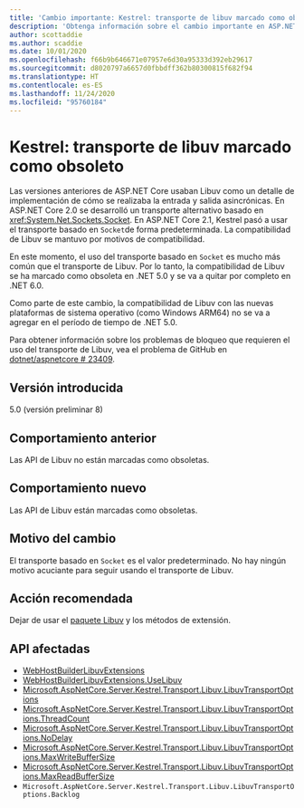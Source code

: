 ```yaml
---
title: 'Cambio importante: Kestrel: transporte de libuv marcado como obsoleto'
description: 'Obtenga información sobre el cambio importante en ASP.NET Core 5.0 titulado Kestrel: transporte de libuv marcado como obsoleto'
author: scottaddie
ms.author: scaddie
ms.date: 10/01/2020
ms.openlocfilehash: f66b9b646671e07957e6d30a95333d392eb29617
ms.sourcegitcommit: d8020797a6657d0fbbdff362b80300815f682f94
ms.translationtype: HT
ms.contentlocale: es-ES
ms.lasthandoff: 11/24/2020
ms.locfileid: "95760184"
---
```

# <a name="kestrel-libuv-transport-marked-as-obsolete"></a>Kestrel: transporte de libuv marcado como obsoleto

Las versiones anteriores de ASP.NET Core usaban Libuv como un detalle de implementación de cómo se realizaba la entrada y salida asincrónicas. En ASP.NET Core 2.0 se desarrolló un transporte alternativo basado en <xref:System.Net.Sockets.Socket>. En ASP.NET Core 2.1, Kestrel pasó a usar el transporte basado en `Socket`de forma predeterminada. La compatibilidad de Libuv se mantuvo por motivos de compatibilidad.

En este momento, el uso del transporte basado en `Socket` es mucho más común que el transporte de Libuv. Por lo tanto, la compatibilidad de Libuv se ha marcado como obsoleta en .NET 5.0 y se va a quitar por completo en .NET 6.0.

Como parte de este cambio, la compatibilidad de Libuv con las nuevas plataformas de sistema operativo (como Windows ARM64) no se va a agregar en el período de tiempo de .NET 5.0.

Para obtener información sobre los problemas de bloqueo que requieren el uso del transporte de Libuv, vea el problema de GitHub en [dotnet/aspnetcore # 23409](https://github.com/dotnet/aspnetcore/issues/23409).

## <a name="version-introduced"></a>Versión introducida

5.0 (versión preliminar 8)

## <a name="old-behavior"></a>Comportamiento anterior

Las API de Libuv no están marcadas como obsoletas.

## <a name="new-behavior"></a>Comportamiento nuevo

Las API de Libuv están marcadas como obsoletas.

## <a name="reason-for-change"></a>Motivo del cambio

El transporte basado en `Socket` es el valor predeterminado. No hay ningún motivo acuciante para seguir usando el transporte de Libuv.

## <a name="recommended-action"></a>Acción recomendada

Dejar de usar el [paquete Libuv](https://www.nuget.org/packages/Libuv) y los métodos de extensión.

## <a name="affected-apis"></a>API afectadas

- [WebHostBuilderLibuvExtensions](/dotnet/api/microsoft.aspnetcore.hosting.webhostbuilderlibuvextensions?view=aspnetcore-3.0)
- [WebHostBuilderLibuvExtensions.UseLibuv](/dotnet/api/microsoft.aspnetcore.hosting.webhostbuilderlibuvextensions.uselibuv?view=aspnetcore-3.0)
- [Microsoft.AspNetCore.Server.Kestrel.Transport.Libuv.LibuvTransportOptions](/dotnet/api/microsoft.aspnetcore.server.kestrel.transport.libuv.libuvtransportoptions?view=aspnetcore-3.0)
- [Microsoft.AspNetCore.Server.Kestrel.Transport.Libuv.LibuvTransportOptions.ThreadCount](/dotnet/api/microsoft.aspnetcore.server.kestrel.transport.libuv.libuvtransportoptions.threadcount?view=aspnetcore-3.0)
- [Microsoft.AspNetCore.Server.Kestrel.Transport.Libuv.LibuvTransportOptions.NoDelay](/dotnet/api/microsoft.aspnetcore.server.kestrel.transport.libuv.libuvtransportoptions.nodelay?view=aspnetcore-3.0)
- [Microsoft.AspNetCore.Server.Kestrel.Transport.Libuv.LibuvTransportOptions.MaxWriteBufferSize](/dotnet/api/microsoft.aspnetcore.server.kestrel.transport.libuv.libuvtransportoptions.maxwritebuffersize?view=aspnetcore-3.0)
- [Microsoft.AspNetCore.Server.Kestrel.Transport.Libuv.LibuvTransportOptions.MaxReadBufferSize](/dotnet/api/microsoft.aspnetcore.server.kestrel.transport.libuv.libuvtransportoptions.maxreadbuffersize?view=aspnetcore-3.0)
- `Microsoft.AspNetCore.Server.Kestrel.Transport.Libuv.LibuvTransportOptions.Backlog`

<!--

### Category

ASP.NET Core

### Affected APIs

- `T:Microsoft.AspNetCore.Hosting.WebHostBuilderLibuvExtensions`
- `Overload:Microsoft.AspNetCore.Hosting.WebHostBuilderLibuvExtensions.UseLibuv`
- `T:Microsoft.AspNetCore.Server.Kestrel.Transport.Libuv.LibuvTransportOptions`
- `P:Microsoft.AspNetCore.Server.Kestrel.Transport.Libuv.LibuvTransportOptions.ThreadCount`
- `P:Microsoft.AspNetCore.Server.Kestrel.Transport.Libuv.LibuvTransportOptions.NoDelay`
- `P:Microsoft.AspNetCore.Server.Kestrel.Transport.Libuv.LibuvTransportOptions.MaxWriteBufferSize`
- `P:Microsoft.AspNetCore.Server.Kestrel.Transport.Libuv.LibuvTransportOptions.MaxReadBufferSize`
- `P:Microsoft.AspNetCore.Server.Kestrel.Transport.Libuv.LibuvTransportOptions.Backlog`

-->
